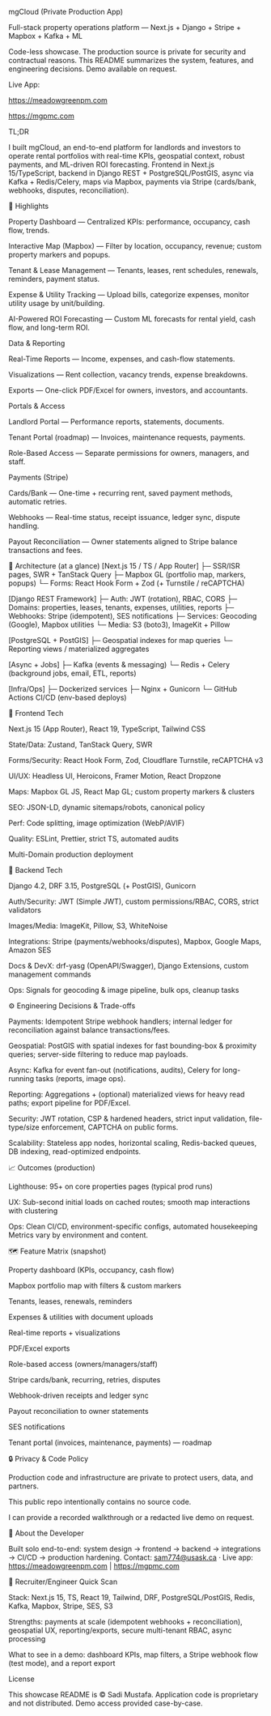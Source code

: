 mgCloud (Private Production App)

Full-stack property operations platform — Next.js + Django + Stripe + Mapbox + Kafka + ML

Code-less showcase. The production source is private for security and contractual reasons. This README summarizes the system, features, and engineering decisions. Demo available on request.

Live App:

https://meadowgreenpm.com

https://mgpmc.com

TL;DR

I built mgCloud, an end-to-end platform for landlords and investors to operate rental portfolios with real-time KPIs, geospatial context, robust payments, and ML-driven ROI forecasting. Frontend in Next.js 15/TypeScript, backend in Django REST + PostgreSQL/PostGIS, async via Kafka + Redis/Celery, maps via Mapbox, payments via Stripe (cards/bank, webhooks, disputes, reconciliation).

🔑 Highlights

Property Dashboard — Centralized KPIs: performance, occupancy, cash flow, trends.

Interactive Map (Mapbox) — Filter by location, occupancy, revenue; custom property markers and popups.

Tenant & Lease Management — Tenants, leases, rent schedules, renewals, reminders, payment status.

Expense & Utility Tracking — Upload bills, categorize expenses, monitor utility usage by unit/building.

AI-Powered ROI Forecasting — Custom ML forecasts for rental yield, cash flow, and long-term ROI.

Data & Reporting

Real-Time Reports — Income, expenses, and cash-flow statements.

Visualizations — Rent collection, vacancy trends, expense breakdowns.

Exports — One-click PDF/Excel for owners, investors, and accountants.

Portals & Access

Landlord Portal — Performance reports, statements, documents.

Tenant Portal (roadmap) — Invoices, maintenance requests, payments.

Role-Based Access — Separate permissions for owners, managers, and staff.

Payments (Stripe)

Cards/Bank — One-time + recurring rent, saved payment methods, automatic retries.

Webhooks — Real-time status, receipt issuance, ledger sync, dispute handling.

Payout Reconciliation — Owner statements aligned to Stripe balance transactions and fees.

🧱 Architecture (at a glance)
[Next.js 15 / TS / App Router]
   ├─ SSR/ISR pages, SWR + TanStack Query
   ├─ Mapbox GL (portfolio map, markers, popups)
   └─ Forms: React Hook Form + Zod (+ Turnstile / reCAPTCHA)

[Django REST Framework]
   ├─ Auth: JWT (rotation), RBAC, CORS
   ├─ Domains: properties, leases, tenants, expenses, utilities, reports
   ├─ Webhooks: Stripe (idempotent), SES notifications
   ├─ Services: Geocoding (Google), Mapbox utilities
   └─ Media: S3 (boto3), ImageKit + Pillow

[PostgreSQL + PostGIS]
   ├─ Geospatial indexes for map queries
   └─ Reporting views / materialized aggregates

[Async + Jobs]
   ├─ Kafka (events & messaging)
   └─ Redis + Celery (background jobs, email, ETL, reports)

[Infra/Ops]
   ├─ Dockerized services
   ├─ Nginx + Gunicorn
   └─ GitHub Actions CI/CD (env-based deploys)

🧰 Frontend Tech

Next.js 15 (App Router), React 19, TypeScript, Tailwind CSS

State/Data: Zustand, TanStack Query, SWR

Forms/Security: React Hook Form, Zod, Cloudflare Turnstile, reCAPTCHA v3

UI/UX: Headless UI, Heroicons, Framer Motion, React Dropzone

Maps: Mapbox GL JS, React Map GL; custom property markers & clusters

SEO: JSON-LD, dynamic sitemaps/robots, canonical policy

Perf: Code splitting, image optimization (WebP/AVIF)

Quality: ESLint, Prettier, strict TS, automated audits

Multi-Domain production deployment

🧰 Backend Tech

Django 4.2, DRF 3.15, PostgreSQL (+ PostGIS), Gunicorn

Auth/Security: JWT (Simple JWT), custom permissions/RBAC, CORS, strict validators

Images/Media: ImageKit, Pillow, S3, WhiteNoise

Integrations: Stripe (payments/webhooks/disputes), Mapbox, Google Maps, Amazon SES

Docs & DevX: drf-yasg (OpenAPI/Swagger), Django Extensions, custom management commands

Ops: Signals for geocoding & image pipeline, bulk ops, cleanup tasks

⚙️ Engineering Decisions & Trade-offs

Payments: Idempotent Stripe webhook handlers; internal ledger for reconciliation against balance transactions/fees.

Geospatial: PostGIS with spatial indexes for fast bounding-box & proximity queries; server-side filtering to reduce map payloads.

Async: Kafka for event fan-out (notifications, audits), Celery for long-running tasks (reports, image ops).

Reporting: Aggregations + (optional) materialized views for heavy read paths; export pipeline for PDF/Excel.

Security: JWT rotation, CSP & hardened headers, strict input validation, file-type/size enforcement, CAPTCHA on public forms.

Scalability: Stateless app nodes, horizontal scaling, Redis-backed queues, DB indexing, read-optimized endpoints.

📈 Outcomes (production)

Lighthouse: 95+ on core properties pages (typical prod runs)

UX: Sub-second initial loads on cached routes; smooth map interactions with clustering

Ops: Clean CI/CD, environment-specific configs, automated housekeeping
Metrics vary by environment and content.

🗺️ Feature Matrix (snapshot)

 Property dashboard (KPIs, occupancy, cash flow)

 Mapbox portfolio map with filters & custom markers

 Tenants, leases, renewals, reminders

 Expenses & utilities with document uploads

 Real-time reports + visualizations

 PDF/Excel exports

 Role-based access (owners/managers/staff)

 Stripe cards/bank, recurring, retries, disputes

 Webhook-driven receipts and ledger sync

 Payout reconciliation to owner statements

 SES notifications

 Tenant portal (invoices, maintenance, payments) — roadmap

🔒 Privacy & Code Policy

Production code and infrastructure are private to protect users, data, and partners.

This public repo intentionally contains no source code.

I can provide a recorded walkthrough or a redacted live demo on request.

👋 About the Developer

Built solo end-to-end: system design → frontend → backend → integrations → CI/CD → production hardening.
Contact: sam774@usask.ca
 · Live app: https://meadowgreenpm.com
 | https://mgpmc.com

📌 Recruiter/Engineer Quick Scan

Stack: Next.js 15, TS, React 19, Tailwind, DRF, PostgreSQL/PostGIS, Redis, Kafka, Mapbox, Stripe, SES, S3

Strengths: payments at scale (idempotent webhooks + reconciliation), geospatial UX, reporting/exports, secure multi-tenant RBAC, async processing

What to see in a demo: dashboard KPIs, map filters, a Stripe webhook flow (test mode), and a report export

License

This showcase README is © Sadi Mustafa. Application code is proprietary and not distributed. Demo access provided case-by-case.
